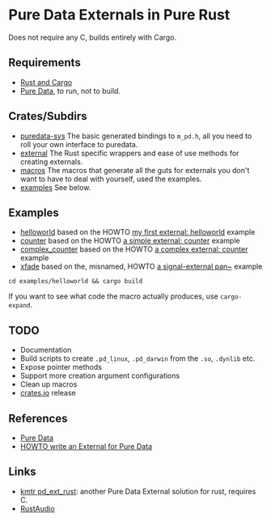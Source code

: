 # Pure Data Externals in Pure Rust

Does not require any C, builds entirely with Cargo.

## Requirements

* [Rust and Cargo](https://www.rust-lang.org/tools/install)
* [Pure Data](https://puredata.info), to run, not to build.

## Crates/Subdirs

* [puredata-sys](puredata-sys) The basic generated bindings to `m_pd.h`, all you need to roll your own interface to puredata.
* [external](external) The Rust specific wrappers and ease of use methods for creating externals.
* [macros](macros) The macros that generate all the guts for externals you don't want to have to deal with yourself, used the examples.
* [examples](examples) See below.

## Examples

* [helloworld](examples/helloworld/src/lib.rs) based on the HOWTO [my first external: helloworld](https://github.com/pure-data/externals-howto#my-first-external-helloworld) example
* [counter](examples/counter/src/lib.rs) based on the HOWTO [a simple external: counter](https://github.com/pure-data/externals-howto#a-simple-external-counter) example
* [complex_counter](examples/complex_counter/src/lib.rs) based on the HOWTO [a complex external: counter](https://github.com/pure-data/externals-howto#a-complex-external-counter) example
* [xfade](examples/xfade/src/lib.rs) based on the, misnamed, HOWTO [a signal-external pan~](https://github.com/pure-data/externals-howto#a-signal-external-pan) example

```
cd examples/helloworld && cargo build
```

If you want to see what code the macro actually produces, use `cargo-expand`.

## TODO

* Documentation
* Build scripts to create `.pd_linux`, `.pd_darwin` from the `.so`, `.dynlib` etc.
* Expose pointer methods
* Support more creation argument configurations
* Clean up macros
* [crates.io](https://crates.io/) release

## References

* [Pure Data](https://puredata.info)
* [HOWTO write an External for Pure Data](https://github.com/pure-data/externals-howto)

## Links

* [kmtr pd_ext_rust](https://github.com/kmtr/pd_ext_rust): another Pure Data External solution for rust, requires C.
* [RustAudio](https://github.com/RustAudio)

